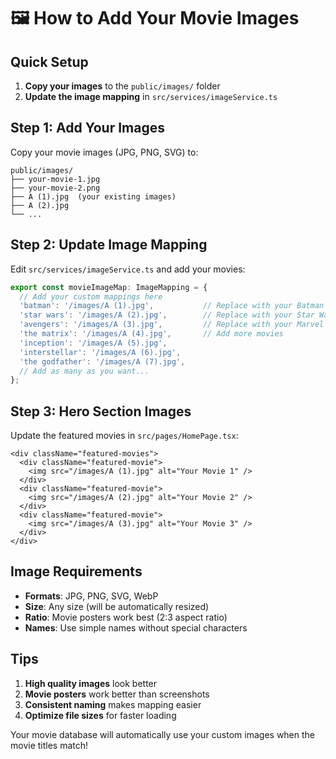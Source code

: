 # 🖼️ How to Add Your Movie Images

## Quick Setup

1. **Copy your images** to the `public/images/` folder
2. **Update the image mapping** in `src/services/imageService.ts`

## Step 1: Add Your Images

Copy your movie images (JPG, PNG, SVG) to:
```
public/images/
├── your-movie-1.jpg
├── your-movie-2.png
├── A (1).jpg  (your existing images)
├── A (2).jpg
└── ...
```

## Step 2: Update Image Mapping

Edit `src/services/imageService.ts` and add your movies:

```typescript
export const movieImageMap: ImageMapping = {
  // Add your custom mappings here
  'batman': '/images/A (1).jpg',           // Replace with your Batman image
  'star wars': '/images/A (2).jpg',        // Replace with your Star Wars image
  'avengers': '/images/A (3).jpg',         // Replace with your Marvel image
  'the matrix': '/images/A (4).jpg',       // Add more movies
  'inception': '/images/A (5).jpg',
  'interstellar': '/images/A (6).jpg',
  'the godfather': '/images/A (7).jpg',
  // Add as many as you want...
};
```

## Step 3: Hero Section Images

Update the featured movies in `src/pages/HomePage.tsx`:

```tsx
<div className="featured-movies">
  <div className="featured-movie">
    <img src="/images/A (1).jpg" alt="Your Movie 1" />
  </div>
  <div className="featured-movie">
    <img src="/images/A (2).jpg" alt="Your Movie 2" />
  </div>
  <div className="featured-movie">
    <img src="/images/A (3).jpg" alt="Your Movie 3" />
  </div>
</div>
```

## Image Requirements

- **Formats**: JPG, PNG, SVG, WebP
- **Size**: Any size (will be automatically resized)
- **Ratio**: Movie posters work best (2:3 aspect ratio)
- **Names**: Use simple names without special characters

## Tips

1. **High quality images** look better
2. **Movie posters** work better than screenshots
3. **Consistent naming** makes mapping easier
4. **Optimize file sizes** for faster loading

Your movie database will automatically use your custom images when the movie titles match!